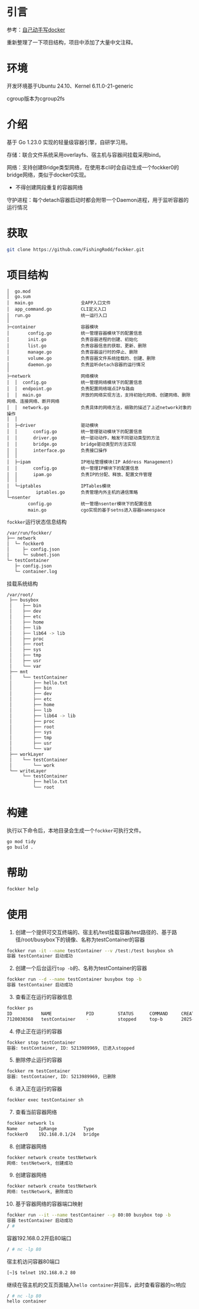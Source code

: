# 引言

参考：[自己动手写docker](https://github.com/xianlubird/mydocker)

重新整理了一下项目结构，项目中添加了大量中文注释。

# 环境
开发环境基于Ubuntu 24.10、Kernel 6.11.0-21-generic

cgroup版本为cgroup2fs


# 介绍

基于 Go 1.23.0 实现的轻量级容器引擎，自研学习用。

存储：联合文件系统采用overlayfs、宿主机与容器间挂载采用bind。

网络：支持创建Bridge类型网络，在使用本cli时会自动生成一个fockker0的bridge网络，类似于docker0实现。

- 不得创建网段重复的容器网络

守护进程：每个detach容器启动时都会附带一个Daemon进程，用于监听容器的运行情况
 
# 获取

```sh
git clone https://github.com/FishingRodd/fockker.git
```

# 项目结构

```
│  go.mod
│  go.sum
│  main.go                  全APP入口文件
│  app_command.go           CLI定义入口
│  run.go                   统一运行入口
│
├─container                 容器模块
│       config.go           统一管理容器模块下的配置信息
│       init.go             负责容器进程的创建、初始化
│       list.go             负责容器信息的获取、更新、删除
│       manage.go           负责容器运行时的停止、删除
│       volume.go           负责容器文件系统挂载的、创建、删除
│       daemon.go           负责监听detach容器的运行情况
│
├─network                   网络模块
│  │  config.go             统一管理网络模块下的配置信息
│  │  endpoint.go           负责配置网络端点IP与路由
│  │  main.go               开放的网络实现方法，支持初始化网络、创建网络、删除网络、连接网络、断开网络
│  │  network.go            负责具体的网络方法，细致的描述了上述network对象的操作
│  │
│  ├─driver                 驱动模块
│  │      config.go         统一管理驱动模块下的配置信息
│  │      driver.go         统一驱动动作，触发不同驱动类型的方法
│  │      bridge.go         bridge驱动类型的方法实现
│  │      interface.go      负责接口操作
│  │
│  ├─ipam                   IP地址管理模块(IP Address Management)
│  │      config.go         统一管理IP模块下的配置信息
│  │      ipam.go           负责IP的分配、释放、配置文件管理
│  │
│  └─iptables               IPTables模块
│          iptables.go      负责管理内外主机的通信策略
└─nsenter
        config.go           统一管理nsenter模块下的配置信息
        main.go             cgo实现的基于setns进入容器namespace
```
`fockker`运行状态信息结构
```sh
/var/run/fockker/
├── network
│  └─ fockker0
│     ├─ config.json
│     └─ subnet.json
└─ testContainer
   ├─ config.json
   └─ container.log
```
挂载系统结构
```sh
/var/root/
 ├── busybox
 │    ├── bin
 │    ├── dev
 │    ├── etc
 │    ├── home
 │    ├── lib
 │    ├── lib64 -> lib
 │    ├── proc
 │    ├── root
 │    ├── sys
 │    ├── tmp
 │    ├── usr
 │    └── var
 ├── mnt
 │    └── testContainer
 │        ├── hello.txt
 │        ├── bin
 │        ├── dev
 │        ├── etc
 │        ├── home
 │        ├── lib
 │        ├── lib64 -> lib
 │        ├── proc
 │        ├── root
 │        ├── sys
 │        ├── tmp
 │        ├── usr
 │        └── var
 ├── workLayer
 │    └── testContainer
 │        └── work
 └── writeLayer
      └── testContainer
          ├── hello.txt
          └── root
```

# 构建

执行以下命令后，本地目录会生成一个`fockker`可执行文件。

```sh
go mod tidy
go build .
```

# 帮助

```sh
fockker help
```

# 使用

1. 创建一个提供可交互终端的、宿主机/test挂载容器/test路径的、基于路径/root/busybox下的镜像、名称为testContainer的容器

```sh
fockker run -it --name testContainer --v /test:/test busybox sh
容器 testContainer 启动成功
```

2. 创建一个后台运行`top -b`的、名称为testContainer的容器

```sh
fockker run --d --name testContainer busybox top -b
容器 testContainer 启动成功
```

3. 查看正在运行的容器信息

```sh
fockker ps
ID           NAME             PID         STATUS      COMMAND     CREATED
7120030368   testContainer    -           stopped     top-b       2025-04-16 06:35:24
```

4. 停止正在运行的容器

```sh
fockker stop testContainer
容器: testContainer, ID: 5213989969, 已进入stopped
```

5. 删除停止运行的容器

```sh
fockker rm testContainer
容器: testContainer, ID: 5213989969, 已删除
```

6. 进入正在运行的容器

```sh
fockker exec testContainer sh
```

7. 查看当前容器网络

```sh
fockker network ls
Name        IpRange          Type
fockker0    192.168.0.1/24   bridge
```

8. 创建容器网络
```sh
fockker network create testNetwork
网络: testNetwork, 创建成功
```

9. 创建容器网络
```sh
fockker network create testNetwork
网络: testNetwork, 删除成功
```

10. 基于容器网络的容器端口映射
```sh
fockker run --it --name testContainer --p 80:80 busybox top -b
容器 testContainer 启动成功
/ # 
```
容器192.168.0.2开启80端口
```sh
/ # nc -lp 80
```
宿主机访问容器80端口
```sh
[~]$ telnet 192.168.0.2 80
```
继续在宿主机的交互页面输入`hello container`并回车，此时查看容器的`nc`响应
```sh
/ # nc -lp 80
hello container
```